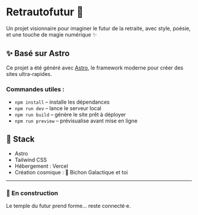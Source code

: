 # Retrautofutur 🚀

Un projet visionnaire pour imaginer le futur de la retraite, avec style, poésie, et une touche de magie numérique ✨

## ✨ Basé sur Astro

Ce projet a été généré avec [Astro](https://astro.build), le framework moderne pour créer des sites ultra-rapides.

### Commandes utiles :

- `npm install` – installe les dépendances  
- `npm run dev` – lance le serveur local  
- `npm run build` – génère le site prêt à déployer  
- `npm run preview` – prévisualise avant mise en ligne

## 🧠 Stack

- Astro
- Tailwind CSS
- Hébergement : Vercel
- Création cosmique : 🐾 Bichon Galactique et toi

---

### 🚧 En construction
Le temple du futur prend forme… reste connecté·e.
